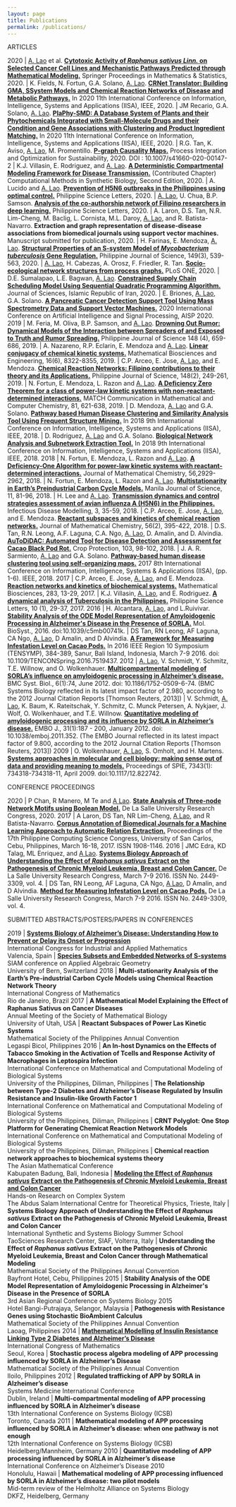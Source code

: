 ```yaml
---
layout: page
title: Publications
permalink: /publications/
---
```

ARTICLES

2020 | <u>A. Lao</u> et al. [**Cytotoxic Activity of _Raphanus sativus Linn._ on Selected Cancer Cell Lines and Mechanistic Pathways Predicted through Mathematical Modeling.**](https://www.springerprofessional.de/en/cytotoxic-activity-of-raphanus-sativus-linn-on-selected-cancer-c/19249180) Springer Proceedings in Mathematics & Statistics, 2020.
| K. Fields, N. Fortun, G.A. Solano, <u>A. Lao</u>. [**CRNet Translator: Building GMA, SSystem Models and Chemical Reaction Networks of Disease and Metabolic Pathways.**](https://ieeexplore.ieee.org/document/9284412) In 2020 11th International Conference on Information, Intelligence, Systems and Applications (IISA), IEEE, 2020.
| JM Recario, G.A. Solano, <u>A. Lao</u>. [**PlaPhy-SMD: A Database System of Plants and their Phytochemicals Integrated with Small-Molecule Drugs and their Condition and Gene Associations with Clustering and Product Ingredient Matching.**](https://ieeexplore.ieee.org/document/9284382) In 2020 11th International Conference on Information, Intelligence, Systems and Applications (IISA), IEEE, 2020.
| R.G. Tan, K. Aviso, <u>A. Lao</u>, M. Promentillo. [**P-graph Causality Maps.**](https://link.springer.com/article/10.1007/s41660-020-00147-2) Process Integration and Optimization for Sustainability, 2020. DOI : 10.1007/s41660-020-00147-2
| K.J. Villasin, E. Rodriguez, and <u>A. Lao</u>. [**A Deterministic Compartmental Modeling Framework for Disease Transmission.**](https://link.springer.com/protocol/10.1007/978-1-0716-0822-7_12) (Contributed Chapter) Computational Methods in Synthetic Biology, Second Edition, 2020.
| A. Lucido and <u>A. Lao</u>. [**Prevention of H5N6 outbreaks in the Philippines using optimal control.**](https://www.philsciletters.net/2020-158/) Philippine Science Letters, 2020.
| <u>A. Lao</u>, U. Chua, B.P. Samson. [**Analysis of the co-authorship network of Filipino researchers in deep learning.**](https://philsciletters.net/2020-148/) Philippine Science Letters, 2020.
| A. Laron, D.S. Tan, N.R. Lim-Cheng, M. Baclig, L. Cornista, M.L. Daroy, <u>A. Lao</u>, and R. Batista-Navarro. **Extraction and graph representation of disease-disease associations from biomedical journals using support vector machines.** Manuscript submitted for publication, 2020.
| H. Farinas, E. Mendoza, <u>A. Lao</u>. [**Structural Properties of an S-system Model of _Mycobacterium tuberculosis_ Gene Regulation.**](https://philjournalsci.dost.gov.ph/publication/regular-issues/past-issues/98-vol-149-no-3-september-2020/1206-structural-properties-of-an-s-system-model-of-mycobacterium-tuberculosis-gene-regulation) Philippine Journal of Science, 149(3), 539-563, 2020.
| <u>A. Lao</u>, H. Cabezas, A. Orosz, F. Friedler, R. Tan. [**Socio-ecological network structures from process graphs.**](https://journals.plos.org/plosone/article?id=10.1371/journal.pone.0232384) PLoS ONE, 2020.
| D.E. Sumalapao, L.E. Bagwan, <u>A. Lao</u>. [**Constrained Supply Chain Scheduling Model Using Sequential Quadratic Programming Algorithm.**](https://jsciences.ut.ac.ir/article_76873.html) Journal of Sciences, Islamic Republic of Iran, 2020.
| E. Briones, <u>A. Lao</u>, G.A. Solano. [**A Pancreatic Cancer Detection Support Tool Using Mass Spectrometry Data and Support Vector Machines.**](https://ieeexplore.ieee.org/document/9073503) 2020 International Conference on Artificial Intelligence and Signal Processing, AISP 2020.
2019 | M. Feria, M. Oliva, B.P. Samson, and <u>A. Lao</u>. [**Drowning Out Rumor: Dynamical Models of the Interaction between Spreaders of and Exposed to Truth and Rumor Spreading.**](https://philjournalsci.dost.gov.ph/publication/regular-issues/past-issues/95-vol-148-no-4-december-2019/1130-drowning-out-rumor-dynamical-models-of-the-interaction-between-spreaders-of-and-exposed-to-truth-and-rumor-spreading) Philippine Journal of Science 148 (4), 659-686, 2019.
| A. Nazareno, R.P. Eclarin, E. Mendoza and <u>A. Lao</u>. [**Linear conjugacy of chemical kinetic systems.**](https://www.aimspress.com/article/id/4207) Mathematical Biosciences and Engineering, 16(6), 8322-8355, 2019.
| C.P. Arceo, E. Jose, <u>A. Lao</u>, and E. Mendoza. [**Chemical Reaction Networks: Filipino contributions to their theory and its Applications.**](https://philjournalsci.dost.gov.ph/publication/regular-issues/past-issues/87-vol-148-no-2-june-2019/980-chemical-reaction-networks-filipino-contributions-to-their-theory-and-its-applications) Philippine Journal of Science, 148(2), 249-261, 2019.
| N. Fortun, E. Mendoza, L. Razon and <u>A. Lao</u>. [**A Deficiency Zero Theorem for a class of power-law kinetic systems with non-reactant-determined interactions.**](https://match.pmf.kg.ac.rs/electronic_versions/Match81/n3/match81n3_621-638.pdf) MATCH Communication in Mathematical and Computer Chemistry, 81, 621-638, 2019.
| D. Mendoza, <u>A. Lao</u> and G.A. Solano. [**Pathway based Human Disease Clustering and Similarity Analysis Tool Using Frequent Structure Mining.**](https://ieeexplore.ieee.org/document/8633639) In 2018 9th International Conference on Information, Intelligence, Systems and Applications (IISA), IEEE, 2018.
| D. Rodriguez, <u>A. Lao</u> and G.A. Solano. [**Biological Network Analysis and Subnetwork Extraction Tool.**](https://ieeexplore.ieee.org/document/8633646) In 2018 9th International Conference on Information, Intelligence, Systems and Applications (IISA), IEEE, 2018.
2018 | N. Fortun, E. Mendoza, L. Razon and <u>A. Lao</u>. [**A Deficiency-One Algorithm for power-law kinetic systems with reactant-determined interactions.**](https://link.springer.com/article/10.1007/s10910-018-0925-2) Journal of Mathematical Chemistry, 56,2929-2962, 2018.
| N. Fortun, E. Mendoza, L. Razon and <u>A. Lao</u>. [**Multistationarity in Earth’s Preindustrial Carbon Cycle Models.**](https://www.dlsu.edu.ph/research/publishing-house/journals/manila-journal-of-science/mjs11-9/) Manila Journal of Science, 11, 81-96, 2018.
| H. Lee and <u>A. Lao</u>. [**Transmission dynamics and control strategies assessment of avian influenza A (H5N6) in the Philippines.**](https://www.sciencedirect.com/science/article/pii/S2468042717300593) Infectious Disease Modelling, 3, 35-59, 2018.
| C.P. Arceo, E. Jose, <u>A. Lao</u>, and E. Mendoza. [**Reactant subspaces and kinetics of chemical reaction networks.**](https://link.springer.com/article/10.1007/s10910-017-0809-x) Journal of Mathematical Chemistry, 56(2), 395-422, 2018.
| D.S. Tan, R.N. Leong, A.F. Laguna, C.A. Ngo, <u>A. Lao</u>, D. Amalin, and D. Alvindia. [**AuToDiDAC: Automated Tool for Disease Detection and Assessment for Cacao Black Pod Rot.**](https://www.sciencedirect.com/science/article/pii/S0261219417302867) Crop Protection, 103, 98-102, 2018.
| J. A. R. Sarmiento, <u>A. Lao</u> and G.A. Solano. [**Pathway-based human disease clustering tool using self-organizing maps.**](https://ieeexplore.ieee.org/document/8316389) 2017 8th International Conference on Information, Intelligence, Systems & Applications (IISA), (pp. 1-6). IEEE, 2018.
2017 | C.P. Arceo, E. Jose, <u>A. Lao</u>, and E. Mendoza. [**Reaction networks and kinetics of biochemical systems.**](https://www.sciencedirect.com/science/article/pii/S0025556416302486?via%3Dihub) Mathematical Biosciences, 283, 13-29, 2017.
| K.J. Villasin, <u>A. Lao</u>, and E. Rodriguez. [**A dynamical analysis of Tuberculosis in the Philippines.**](https://www.philsciletters.net/2017-29/) Philippine Science Letters, 10 (1), 29-37, 2017.
2016 | H. Alcantara, <u>A. Lao</u>, and L.Ruivivar. [**Stability Analysis of the ODE Model Representation of Amyloidogenic Processing in Alzheimer's Disease in the Presence of SORLA.**](https://pubs.rsc.org/en/content/articlelanding/2016/MB/c5mb00741k) Mol. BioSyst., 2016. doi:10.1039/c5mb00741k.
| DS Tan, RN Leong, AF Laguna, CA Ngo, <u>A. Lao</u>, D Amalin, and D Alvindia. [**A Framework for Measuring Infestation Level on Cacao Pods.**](https://ieeexplore.ieee.org/document/7519437) In 2016 IEEE Region 10 Symposium (TENSYMP), 384-389, Sanur, Bali Island, Indonesia, March 7-9 2016. doi: 10.1109/TENCONSpring.2016.7519437.
2012 | <u>A. Lao</u>, V. Schmidt, Y. Schmitz, T.E. Willnow, and O. Wolkenhauer. [**Multicompartmental modeling of SORLA’s influence on amyloidogenic processing in Alzheimer’s disease.**](https://bmcsystbiol.biomedcentral.com/articles/10.1186/1752-0509-6-74) BMC Syst. Biol., 6(1):74, June 2012. doi: 10.1186/1752-0509-6-74. (BMC Systems Biology reflected in its latest impact factor of 2.980, according to the 2012 Journal Citation Reports [Thomson Reuters, 2013])
| V. Schmidt, <u>A. Lao</u>, K. Baum, K. Rateitschak, Y. Schmitz, C. Munck Petersen, A. Nykjaer, J. Wolf, O. Wolkenhauer, and T.E. Willnow. [**Quantitative modeling of amyloidogenic processing and its influence by SORLA in Alzheimer’s disease.**](https://www.embopress.org/doi/full/10.1038/emboj.2011.352) EMBO J., 31(1):187 - 200, January 2012. doi: 10.1038/emboj.2011.352. (The EMBO Journal reflected in its latest impact factor of 9.800, according to the 2012 Journal Citation Reports [Thomson Reuters, 2013])
2009 | O. Wolkenhauer, <u>A. Lao</u>, S. Omholt, and H. Martens. [**Systems approaches in molecular and cell biology: making sense out of data and providing meaning to models.**](https://www.spiedigitallibrary.org/conference-proceedings-of-spie/7343/734318/Systems-approaches-in-molecular-and-cell-biology--making-sense/10.1117/12.822742.short?SSO=1) Proceedings of SPIE, 7343(1): 734318-734318-11, April 2009. doi:10.1117/12.822742.

CONFERENCE PROCEEDINGS

2020 | P Chan, R Manero, M Te and <u>A Lao</u>. [**State Analysis of Three-node Network Motifs using Boolean Model.**](https://www.dlsu.edu.ph/wp-content/uploads/pdf/conferences/research-congress-proceedings/2020/FNH-15.pdf) De La Salle University Research Congress, 2020.
2017 | A Laron, DS Tan, NR Lim-Cheng, <u>A Lao</u>, and R Batista-Navarro. [**Corpus Annotation of Biomedical Journals for a Machine Learning Approach to Automatic Relation Extraction.**](https://sites.google.com/a/dcs.upd.edu.ph/csp-proceedings/Home/pcsc-2017) Proceedings of the 17th Philippine Computing Science Congress, University of San Carlos, Cebu, Philippines, March 16-18, 2017. ISSN 1908-1146.
2016 | JMC Edra, KD Talag, ML Enriquez, and <u>A Lao</u>. [**Systems Biology Approach of Understanding the Effect of _Raphanus sativus_ Extract on the Pathogenesis of Chronic Myeloid Leukemia, Breast and Colon Cancer.**](https://www.dlsu.edu.ph/wp-content/uploads/pdf/conferences/research-congress-proceedings/2016/FNH/FNH-I-03.pdf) De La Salle University Research Congress, March 7-9 2016. ISSN No. 2449-3309, vol. 4.
| DS Tan, RN Leong, AF Laguna, CA Ngo, <u>A Lao</u>, D Amalin, and D Alvindia. [**Method for Measuring Infestation Level on Cacao Pods.**](https://www.dlsu.edu.ph/wp-content/uploads/pdf/conferences/research-congress-proceedings/2016/FNH/FNH-I-02.pdf) De La Salle University Research Congress, March 7-9 2016. ISSN No. 2449-3309, vol. 4.

SUBMITTED ABSTRACTS/POSTERS/PAPERS IN CONFERENCES

2019 | [**Systems Biology of Alzheimer’s Disease: Understanding How to Prevent or Delay its Onset or Progression**](https://iciam2019.com/images/site/news/ICIAM2019_PROGRAM_ABSTRACTS_BOOK.pdf) <br> International Congress for Industrial and Applied Mathematics <br> Valencia, Spain
| [**Species Subsets and Embedded Networks of S-systems**](https://mathsites.unibe.ch/siamag19/program.pdf) <br> SIAM conference on Applied Algebraic Geometry <br> University of Bern, Switzerland
2018 | **Multi-stationarity Analysis of the Earth’s Pre-industrial Carbon Cycle Models using Chemical Reaction Network Theory** <br> International Congress of Mathematics <br> Rio de Janeiro, Brazil
2017 | **A Mathematical Model Explaining the Effect of Raphanus Sativus on Cancer Diseases** <br> Annual Meeting of the Society of Mathematical Biology <br> University of Utah, USA
| **Reactant Subspaces of Power Las Kinetic Systems** <br> Mathematical Society of the Philippines Annual Convention <br> Legaspi Bicol, Philippines
2016 | **An In-host Dynamics on the Effects of Tabacco Smoking in the Activation of Tcells and Response Activity of Macrophages in Leptospira Infection** <br> International Conference on Mathematical and Computational Modeling of Biological Systems <br> University of the Philippines, Diliman, Philippines
| **The Relationship between Type-2 Diabetes and Alzheimer’s Disease Regulated by Insulin Resistance and Insulin-like Growth Factor 1** <br> International Conference on Mathematical and Computational Modeling of Biological Systems <br> University of the Philippines, Diliman, Philippines
| **CRNT Polyglot: One Stop Platform for Generating Chemicat Reaction Network Models** <br> International Conference on Mathematical and Computational Modeling of Biological Systems <br> University of the Philippines, Diliman, Philippines
| **Chemical reaction network approaches to biochemical systems theory** <br> The Asian Mathematical Conference <br> Kabupaten Badung, Bali, Indonesia
| [**Modeling the Effect of _Raphanus sativus_ Extract on the Pathogenesis of Chronic Myeloid Leukemia, Breast and Colon Cancer**](http://indico.ictp.it/event/7654/material/4/0.pdf) <br> Hands-on Research on Complex System <br> The Abdus Salam International Centre for Theoretical Physics, Trieste, Italy
| **Systems Biology Approach of Understanding the Effect of _Raphanus sativus_ Extract on the Pathogenesis of Chronic Myeloid Leukemia, Breast and Colon Cancer** <br> International Synthetic and Systems Biology Summer School <br> TaoSciences Research Center, SIAF, Volterra, Italy
| **Understanding the Effect of _Raphanus sativus_ Extract on the Pathogenesis of Chronic Myeloid Leukemia, Breast and Colon Cancer through Mathematical Modeling** <br> Mathematical Society of the Philippines Annual Convention <br> Bayfront Hotel, Cebu, Philippines
2015 | **Stability Analysis of the ODE Model Representation of Amyloidogenic Processing in Alzheimer's Disease in the Presence of SORLA** <br> 3rd Asian Regional Conference on Systems Biology 2015 <br> Hotel Bangi-Putrajaya, Selangor, Malaysia
| **Pathogenesis with Resistance Genes using Stochastic BioAmbient Calculus** <br> Mathematical Society of the Philippines Annual Convention <br> Laoag, Philippines
2014 |  [**Mathematical Modelling of Insulin Resistance Linking Type 2 Diabetes and Alzheimer’s Disease**](http://www.icm2014.org/en/program/scientific/poster.html) <br> International Congress of Mathematics <br> Seoul, Korea
| **Stochastic process algebra modeling of APP processing influenced by SORLA in Alzheimer’s Disease** <br> Mathematical Society of the Philippines Annual Convention <br> Iloilo, Philippines
2012 | **Regulated trafficking of APP by SORLA in Alzheimer’s disease** <br> Systems Medicine International Conference <br> Dublin, Ireland
| **Multi-compartmental modeling of APP processing influenced by SORLA in Alzheimer’s disease** <br> 13th International Conference on Systems Biology (ICSB) <br> Toronto, Canada
2011 | **Mathematical modeling of APP processing influenced by SORLA in Alzheimer’s disease: when one pathway is not enough** <br> 12th International Conference on Systems Biology (ICSB) <br> Heidelberg/Mannheim, Germany
2010 | **Quantitative modeling of APP processing influenced by SORLA in Alzheimer’s disease** <br> International Conference on Alzheimer’s Disease 2010 <br> Honolulu, Hawaii
| **Mathematical modeling of APP processing influenced by SORLA in Alzheimer’s disease: two pilot models** <br> Mid-term review of the Helmholtz Alliance on Systems Biology <br> DKFZ, Heidelberg, Germany
